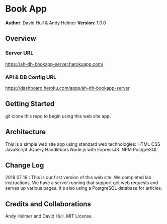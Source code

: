﻿# Book App

**Author**: David Hull & Andy Helmer
**Version**: 1.0.0

## Overview
### Server URL
https://ah-dh-bookapp-server.herokuapp.com/
### API & DB Config URL
https://dashboard.heroku.com/apps/ah-dh-bookapp-server

## Getting Started
git clone this repo to begin using this web site app.

## Architecture
This is a simple web site app using standard web technologies:
HTML
CSS
JavaScript
JQuery
Handlebars
Node.js with ExpressJS.
NPM
PostgreSQL

## Change Log
2018 07 19 : This is our first version of this web site. We completed lab instructions.
We have a server running that support get web requests and serves up various pages. It's also
using a PostgreSQL database for articles.

## Credits and Collaborations
Andy Helmer and David Hull.
MIT License.
